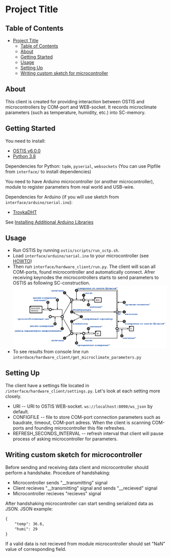 # Project Title

## Table of Contents

- [Project Title](#project-title)
  - [Table of Contents](#table-of-contents)
  - [About <a name = "about"></a>](#about)
  - [Getting Started <a name = "getting_started"></a>](#getting-started)
  - [Usage <a name = "usage"></a>](#usage)
  - [Setting Up <a name = "setting_up"></a>](#setting-up)
  - [Writing custom sketch for microcontroller <a name = "custom_sketch"></a>](#writing-custom-sketch-for-microcontroller)

## About <a name = "about"></a>

This client is created for providing interaction between OSTIS and microcontrollers by COM-port and WEB-socket. It records microclimate parameters
(such as temperature, humidity, etc.) into SC-memory.

## Getting Started <a name = "getting_started"></a>
You need to install:
- [OSTIS v6.0.0](https://github.com/ShunkevichDV/ostis/tree/0.6.0)
- [Python 3.8](https://www.python.org/downloads/release/python-380/)

Dependencies for Python: `tqdm`, `pyserial`, `websockets` (You can use Pipfile from `interface/` to install dependencies)

You need to have Arduino microcontroller (or another microcontroller), module to register parameters from real world and USB-wire.

Dependencies for Arduino (if you will use sketch from `interface/arduino/serial.ino`):
- [TroykaDHT](https://github.com/amperka/TroykaDHT)

See [Installing Additional Arduino Libraries](https://www.arduino.cc/en/guide/libraries)

## Usage <a name = "usage"></a>
- Run OSTIS by running `ostis/scripts/run_sctp.sh`.
- Load `interface/arduino/serial.ino` to your microcontroller (see [HOWTO](https://www.arduino.cc/en/main/howto))
- Then run `interface/hardware_client/run.py`. The client will scan all COM-ports, found microcontroller and automatically connect. Afrer receiving keynodes the microcontrollers starts to send parameters to OSTIS as following SC-construction.
![Example of SC-construction](docs/example.png)
- To see results from console line run `interdace/hardware_client/get_microclimate_parameters.py`

## Setting Up <a name = "setting_up"></a>
The client have a settings file located in `/interface/hardware_client/settings.py`. Let's look at each setting more closely.

- URI -- URI to OSTIS WEB-socket. `ws://localhost:8090/ws_json` by default.
- CONFIGFILE -- file to store COM-port connection parameters such as baudrate, timeout, COM-port adress. When the client is scanning COM-ports and founding microcontroller this file refreshes.
- REFRESH_SECONDS_INTERVAL -- refresh interval that client will pause process of asking microcontroller for parameters.


## Writing custom sketch for microcontroller <a name = "custom_sketch"></a>
Before sending and receiving data client and microcontroller should perform a handshake. Procedure of handshaking:
- Microcontroller sends "__transmitting" signal
- Client recieves "__transmitting" signal and sends "__recieved" signal
- Microcontroller recieves "recieves" signal

After handshaking microcontroller can start sending serialized data as JSON. JSON example:
```
{
    "temp": 36.6,
    "humi": 29
}
```
If a valid data is not recieved from module microcontroller should set "NaN" value of corresponding field.
